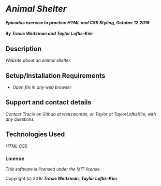 # _Animal Shelter_

#### _Epicodus exercise to practice HTML and CSS Styling, October 12 2016_

#### By _**Tracie Weitzman and Taylor Loftis-Kim**_

## Description

_Website about an animal shelter._

## Setup/Installation Requirements

* _Open file in any web browser_

## Support and contact details

_Contact Tracie on Github at weitzwoman, or Taylor at TaylorLoftisKim, with any questions._

## Technologies Used

_HTML_
_CSS_

### License

*This software is licensed under the MIT license.*

Copyright (c) 2016 **_Tracie Weitzman, Taylor Loftis-Kim_**
